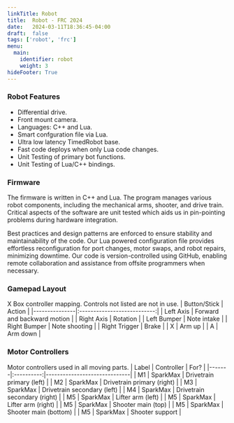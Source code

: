 ```yaml
---
linkTitle: Robot
title:  Robot - FRC 2024
date:   2024-03-11T18:36:45-04:00
draft:  false
tags: ['robot', 'frc']
menu:
  main:
    identifier: robot
    weight: 3
hideFooter: True
---
```


### Robot Features
* Differential drive.
* Front mount camera.
* Languages: C++ and Lua.
* Smart confguration file via Lua.
* Ultra low latency TimedRobot base.
* Fast code deploys when only Lua code changes.
* Unit Testing of primary bot functions.
* Unit Testing of Lua/C++ bindings.

### Firmware
The firmware is written in C++ and Lua. The program manages various robot components, including the mechanical arms, shooter, and drive train.  Critical aspects of the software are unit tested which aids us in pin-pointing problems during hardware integration.

Best practices and design patterns are enforced to ensure stability and maintainability of the code. Our Lua powered configuration file provides effortless reconfiguration for port changes, motor swaps, and robot repairs, minimizing downtime.  Our code is version-controlled using GitHub, enabling remote collaboration and assistance from offsite programmers when necessary.

### Gamepad Layout
X Box controller mapping.  Controls not listed are not in use.
|  Button/Stick |             Action          |
|---------------|:---------------------------:|
| Left Axis     | Forward and backward motion |
| Right Axis    | Rotation                    |
| Left Bumper   | Note intake                 |
| Right Bumper  | Note shooting               |
| Right Trigger | Brake                       |
| X             | Arm up                      |
| A             | Arm down                    |

### Motor Controllers
Motor controllers used in all moving parts.
| Label | Controller | For?                         |
|-------|:----------:|------------------------------|
| M1    | SparkMax   | Drivetrain primary (left)    |
| M2    | SparkMax   | Drivetrain primary (right)   |
| M3    | SparkMax   | Drivetrain secondary (left)  |
| M4    | SparkMax   | Drivetrain secondary (right) |
| M5    | SparkMax   | Lifter arm (left)            |
| M5    | SparkMax   | Lifter arm (right)           |
| M5    | SparkMax   | Shooter main (top)           |
| M5    | SparkMax   | Shooter main (bottom)        |
| M5    | SparkMax   | Shooter support              |
